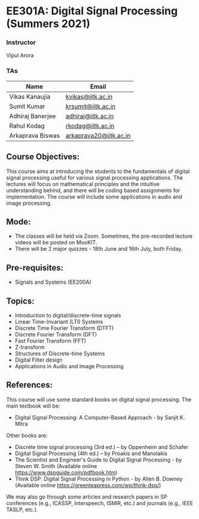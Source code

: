 <!--
<style TYPE="text/css">
code.has-jax {font: inherit; font-size: 100%; background: inherit; border: inherit;}
</style>
<script type="text/x-mathjax-config">
MathJax.Hub.Config({
    tex2jax: {
        inlineMath: [['$','$'], ['\\(','\\)']],
        skipTags: ['script', 'noscript', 'style', 'textarea', 'pre'] // removed 'code' entry
    }
});
MathJax.Hub.Queue(function() {
    var all = MathJax.Hub.getAllJax(), i;
    for(i = 0; i < all.length; i += 1) {
        all[i].SourceElement().parentNode.className += ' has-jax';
    }
});
</script>
<script type="text/javascript" src="https://cdnjs.cloudflare.com/ajax/libs/mathjax/2.7.4/MathJax.js?config=TeX-AMS_HTML-full"></script>

**Estimated Enrollment:** 40
-->
# EE301A: Digital Signal Processing (Summers 2021)

### Instructor
Vipul Arora

### TAs

|Name|Email|
|-|-|
|Vikas Kanaujia	|	kvikas@iitk.ac.in |
|Sumit Kumar	|	krsumit@iitk.ac.in|
|Adhiraj Banerjee	|	adhiraj@iitk.ac.in|
|Rahul Kodag	|	rkodag@iitk.ac.in|
|Arkaprava Biswas	|	arkaprava20@iitk.ac.in|

<!--
## Registration Note: 
- I am planning to have around 50 UGs and rest all PGs -- from EE. 
- No limit on the number of PGs.
- For UGs:
  - First come first serve.
  - Anyone who has done no other ML course will be given preference; please write in the remarks "No other ML course".

**Units:** 3-0-0-0-9 (3 hours lecture; total 9 credits)
Course link: https://hello.iitk.ac.in/course/ee698v
## TAs:
Vishal 	- vishalku@ <br>
Sumit 	- krsumit@ <br>
Vikas 	- kvikas@ <br>
Adhiraj 	- adhiraj@ <br>
Swati 	- swatisn@ <br>
Akash 	-	aaapare@ <br>
Sagnik - sagnikm@ <br>

-->



## Course Objectives:
This course aims at introducing the students to the fundamentals of digital signal processing useful for various signal processing applications. The lectures will focus on mathematical principles and the intuitive understanding behind, and there will be coding based assignments for implementation. The course will include some applications in audio and image processing.

## Mode:
- The classes will be held via Zoom. Sometimes, the pre-recorded lecture videos will be posted on MooKIT.
- There will be 2 major quizzes - 18th June and 16th July, both Friday.

<!--
## Registration: (Updated on 23 Nov, 10AM)

- No more space for UG students.
- All PG students will be accepted and are encouraged to apply.
- For auditing the course, please send a request to rashmiy@iitk.ac.in.
-->

## Pre-requisites:
- Signals and Systems (EE200A)

## Topics:

- Introduction to digital/discrete-time signals
- Linear Time-Invariant (LTI) Systems
- Discrete Time Fourier Transform (DTFT)
- Discrete Fourier Transform (DFT)
- Fast Fourier Transform (FFT)
- Z-transform
- Structures of Discrete-time Systems
- Digital Filter design
- Applications in Audio and Image Processing

## References:
This course will use some standard books on digital signal processing. The main textbook will be:
- Digital Signal Processing: A Computer-Based Approach - by Sanjit K. Mitra

Other books are:
- Discrete time signal processing (3rd ed.) – by Oppenheim and Schafer
- Digital Signal Processing (4th ed.) – by Proakis and Manolakis
- The Scientist and Engineer's Guide to Digital Signal Processing - by Steven W. Smith (Available online https://www.dspguide.com/pdfbook.htm)
- Think DSP: Digital Signal Processing in Python - by Allen B. Downey (Available online https://greenteapress.com/wp/think-dsp/)

We may also go through some articles and research papers in SP conferences (e.g., ICASSP, Interspeech, ISMIR, etc.) and journals (e.g., IEEE TASLP, etc.).


<!-- 
<sup>1</sup> Supervised and Unsupervised learning, Linear Classification and Regression, Evaluation Metrics 
<sup>2</sup> Multi-class classification and Multi-label classification, different kinds of non-linearities, objective functions and learning methods 
<sup>2</sup> Hidden Markov Models, Finite State Transducers and Dynamic Programming
-->



<!--
  - https://ccrma.stanford.edu/~jos/sasp/
  - "Deep Learning", I. Goodfellow, Y, Bengio, A. Courville, MIT
    Press, 2016. 
  - https://www.youtube.com/watch?v=0ALKGR0I5MA - Basic Sound Processing in Python | SciPy 2015 | Allen Downey
  - Introduction to Audio Analysis: MATLAB approach, Theodoros Giannakopoulos and Aggelos Pikrakis
  - "Introduction to Audio Signal Processing", Warren L. G. Koontz,
    RIT Press, 2016.

  - https://opensource.com/article/19/9/audio-processing-machine-learning-python


Slots for presentation: (max. 20 mins per slot)
13 May: 10AM-2PM: slots 1-12
14 May: 10AM-2PM: slots 13-24


-->
